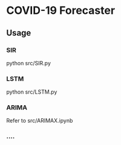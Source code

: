 # COVID-19 Forecaster

## Usage

### SIR
python src/SIR.py

### LSTM
python src/LSTM.py

### ARIMA
Refer to src/ARIMAX.ipynb

### ....
